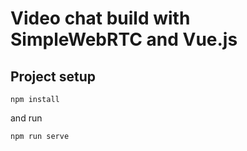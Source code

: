 # Video chat build with SimpleWebRTC and Vue.js

## Project setup
```
npm install
```
and run

```
npm run serve
```